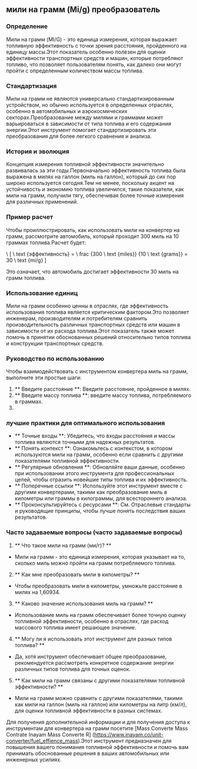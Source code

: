 ## мили на грамм (Mi/g) преобразователь

### Определение
Мили на грамм (MI/G) - это единица измерения, которая выражает топливную эффективность с точки зрения расстояния, пройденного на единицу массы.Этот показатель особенно полезен для оценки эффективности транспортных средств и машин, которые потребляют топливо, что позволяет пользователям понять, как далеко они могут пройти с определенным количеством массы топлива.

### Стандартизация
Мили на грамм не являются универсально стандартизированным устройством, но обычно используется в определенных отраслях, особенно в автомобильных и аэрокосмических секторах.Преобразование между милями и граммами может варьироваться в зависимости от типа топлива и его содержания энергии.Этот инструмент помогает стандартизировать эти преобразования для более легкого сравнения и анализа.

### История и эволюция
Концепция измерения топливной эффективности значительно развивалась за эти годы.Первоначально эффективность топлива была выражена в милях на галлон (миль на галлон), который до сих пор широко используется сегодня.Тем не менее, поскольку акцент на устойчивость и экономию топлива увеличился, такие показатели, как мили на грамм, получили тягу, обеспечивая более точные измерения для различных применений.

### Пример расчет
Чтобы проиллюстрировать, как использовать мили на конвертер на грамм, рассмотрите автомобиль, который проходит 300 миль на 10 граммах топлива.Расчет будет:

\ [
\ text {эффективность} = \ frac {300 \ text {miles}} {10 \ text {grams}} = 30 \ text {mi/g}
\]

Это означает, что автомобиль достигает эффективности 30 миль на грамм топлива.

### Использование единиц
Мили на грамм особенно ценны в отраслях, где эффективность использования топлива является критическим фактором.Это позволяет инженерам, производителям и потребителям сравнить производительность различных транспортных средств или машин в зависимости от их расхода топлива.Этот показатель также может помочь в принятии обоснованных решений относительно типов топлива и конструкции транспортных средств.

### Руководство по использованию
Чтобы взаимодействовать с инструментом конвертера миль на грамм, выполните эти простые шаги:

1. ** Введите расстояние **: Введите расстояние, пройденное в милях.
2. ** Введите массу топлива **: введите массу топлива, потребляемого в граммах.
3.

### лучшие практики для оптимального использования
- ** Точные входы **: Убедитесь, что входы расстояния и массы топлива являются точными для надежных результатов.
- ** Понять контекст **: Ознакомьтесь с контекстом, в котором используются мили на грамм, особенно если сравнить с другими показателями топливной эффективности.
- ** Регулярные обновления **: Обновляйте ваши данные, особенно при использовании этого инструмента для профессиональных целей, чтобы отразить новейшие типы топлива и их эффективность.
- ** Поперечные ссылки **: Используйте этот инструмент вместе с другими конвертерами, такими как преобразование миль в километры или граммы в килограммы, для всестороннего анализа.
- ** Проконсультируйтесь с ресурсами **: См. Отраслевые стандарты и руководящие принципы, чтобы лучше понять последствия ваших результатов.

### Часто задаваемые вопросы (часто задаваемые вопросы)

1. ** Что такое мили на грамм (ми/г)? **
- Мили на грамм - это единица измерения, которая указывает на то, сколько миль можно пройти на грамм потребляемого топлива.

2. ** Как мне преобразовать мили в километры? **
- Чтобы преобразовать мили в километры, умножьте расстояние в милях на 1,60934.

3. ** Каково значение использования миль на грамм? **
- Использование миль на грамм обеспечивает более точную оценку топливной эффективности, особенно в отраслях, где расход массового топлива имеет решающее значение.

4. ** Могу ли я использовать этот инструмент для разных типов топлива? **
- Да, хотя инструмент обеспечивает общее преобразование, рекомендуется рассмотреть конкретное содержание энергии различных типов топлива для точных оценок.

5. ** Как мили на грамм связаны с другими показателями топливной эффективности? **
- Мили на грамм можно сравнить с другими показателями, такими как мили на галлон (миль на галлон) или километры на литр (км/л), для оценки топливной эффективности в разных системах.

Для получения дополнительной информации и для получения доступа к инструментам для конвертера на грамм посетите [Mass Converte Mass Contrate Inayam Mass Converte R] (https://www.inayam.co/unit-converter/fuel_effience_mass).Этот инструмент предназначен для повышения вашего понимания топливной эффективности и помочь вам принимать обоснованные решения в ваших автомобильных или инженерных усилиях.